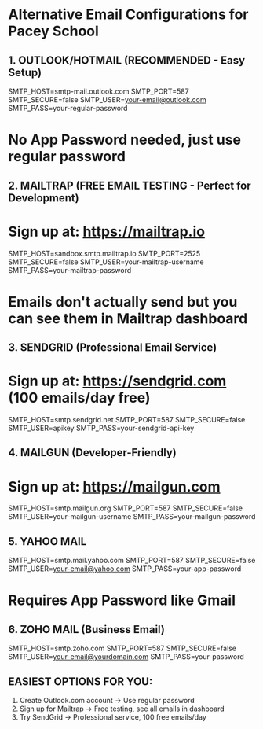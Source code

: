 # Alternative Email Configurations for Pacey School

## 1. OUTLOOK/HOTMAIL (RECOMMENDED - Easy Setup)
SMTP_HOST=smtp-mail.outlook.com
SMTP_PORT=587
SMTP_SECURE=false
SMTP_USER=your-email@outlook.com
SMTP_PASS=your-regular-password
# No App Password needed, just use regular password

## 2. MAILTRAP (FREE EMAIL TESTING - Perfect for Development)
# Sign up at: https://mailtrap.io
SMTP_HOST=sandbox.smtp.mailtrap.io
SMTP_PORT=2525
SMTP_SECURE=false
SMTP_USER=your-mailtrap-username
SMTP_PASS=your-mailtrap-password
# Emails don't actually send but you can see them in Mailtrap dashboard

## 3. SENDGRID (Professional Email Service)
# Sign up at: https://sendgrid.com (100 emails/day free)
SMTP_HOST=smtp.sendgrid.net
SMTP_PORT=587
SMTP_SECURE=false
SMTP_USER=apikey
SMTP_PASS=your-sendgrid-api-key

## 4. MAILGUN (Developer-Friendly)
# Sign up at: https://mailgun.com
SMTP_HOST=smtp.mailgun.org
SMTP_PORT=587
SMTP_SECURE=false
SMTP_USER=your-mailgun-username
SMTP_PASS=your-mailgun-password

## 5. YAHOO MAIL
SMTP_HOST=smtp.mail.yahoo.com
SMTP_PORT=587
SMTP_SECURE=false
SMTP_USER=your-email@yahoo.com
SMTP_PASS=your-app-password
# Requires App Password like Gmail

## 6. ZOHO MAIL (Business Email)
SMTP_HOST=smtp.zoho.com
SMTP_PORT=587
SMTP_SECURE=false
SMTP_USER=your-email@yourdomain.com
SMTP_PASS=your-password

## EASIEST OPTIONS FOR YOU:
1. Create Outlook.com account → Use regular password
2. Sign up for Mailtrap → Free testing, see all emails in dashboard
3. Try SendGrid → Professional service, 100 free emails/day
